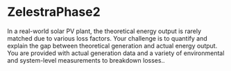 # ZelestraPhase2
In a real-world solar PV plant, the theoretical energy output is rarely matched due to various loss factors. Your challenge is to quantify and explain the gap between theoretical generation and actual energy output. You are provided with actual generation data and a variety of environmental and system-level measurements to breakdown losses..
